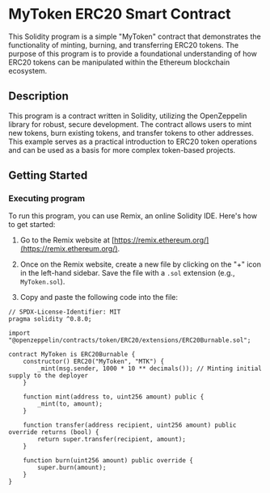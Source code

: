 # MyToken ERC20 Smart Contract

This Solidity program is a simple "MyToken" contract that demonstrates the functionality of minting, burning, and transferring ERC20 tokens. The purpose of this program is to provide a foundational understanding of how ERC20 tokens can be manipulated within the Ethereum blockchain ecosystem.

## Description

This program is a contract written in Solidity, utilizing the OpenZeppelin library for robust, secure development. The contract allows users to mint new tokens, burn existing tokens, and transfer tokens to other addresses. This example serves as a practical introduction to ERC20 token operations and can be used as a basis for more complex token-based projects.

## Getting Started

### Executing program

To run this program, you can use Remix, an online Solidity IDE. Here's how to get started:

1. Go to the Remix website at [https://remix.ethereum.org/](https://remix.ethereum.org/).

2. Once on the Remix website, create a new file by clicking on the "+" icon in the left-hand sidebar. Save the file with a `.sol` extension (e.g., `MyToken.sol`).

3. Copy and paste the following code into the file:

```solidity
// SPDX-License-Identifier: MIT
pragma solidity ^0.8.0;

import "@openzeppelin/contracts/token/ERC20/extensions/ERC20Burnable.sol";

contract MyToken is ERC20Burnable {
    constructor() ERC20("MyToken", "MTK") {
        _mint(msg.sender, 1000 * 10 ** decimals()); // Minting initial supply to the deployer
    }

    function mint(address to, uint256 amount) public {
        _mint(to, amount);
    }

    function transfer(address recipient, uint256 amount) public override returns (bool) {
        return super.transfer(recipient, amount);
    }

    function burn(uint256 amount) public override {
        super.burn(amount);
    }
}
